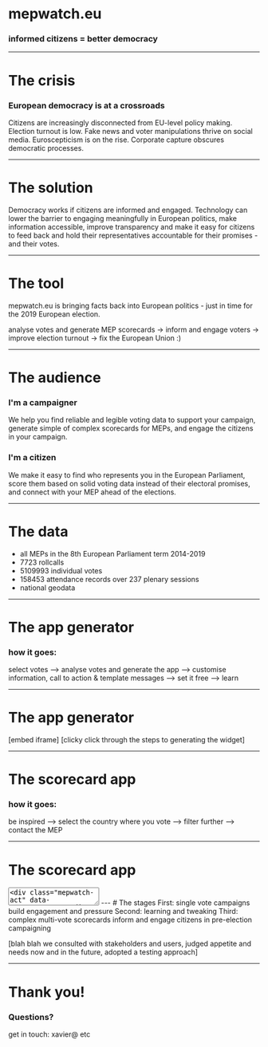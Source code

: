 # mepwatch.eu
### informed citizens = better democracy

---
# The crisis
### European democracy is at a crossroads
Citizens are increasingly disconnected from EU-level policy making. Election turnout is low. 
Fake news and voter manipulations thrive on social media.
Euroscepticism is on the rise. 
Corporate capture obscures democratic processes.

---
# The solution
Democracy works if citizens are informed and engaged.
Technology can lower the barrier to engaging meaningfully in European politics, make information accessible, improve transparency and make it easy for citizens to feed back and hold their representatives accountable for their promises - and their votes.

---

# The tool
mepwatch.eu is bringing facts back into European politics - just in time for the 2019 European election.

analyse votes and generate MEP scorecards -> inform and engage voters -> improve election turnout -> fix the European Union :)

---
# The audience
<div class="row">
<div class="col">
<h3>I'm a campaigner</h3>
We help you find reliable and legible voting data to support your campaign, generate simple of complex scorecards for MEPs, and engage the citizens in your campaign.
</div>
<div class="col">

<h3>I'm a citizen</h3>
We make it easy to find who represents you in the European Parliament, score them based on solid voting data instead of their electoral promises, and connect with your MEP ahead of the elections.
</div>
</div>

---
# The data
- all MEPs in the 8th European Parliament term 2014-2019
- 7723 rollcalls 
- 5109993 individual votes
- 158453 attendance records over 237 plenary sessions
- national geodata

---
# The app generator
### how it goes:
select votes --> analyse votes and generate the app --> customise information, call to action & template messages --> set it free --> learn

---
# The app generator
[embed iframe]
[clicky click through the steps to generating the widget]

---
# The scorecard app
### how it goes:
be inspired --> select the country where you vote --> filter further --> contact the MEP

---
# The scorecard app
<textarea>
<div class="mepwatch-act" data-vote="93294"> </div>
<script src="https://mepwatch.eu/dist/js/widget.js" charset="utf-8"></script>
</textarea>
---
# The stages
First: single vote campaigns build engagement and pressure
Second: learning and tweaking
Third: complex multi-vote scorecards inform and engage citizens in pre-election campaigning

[blah blah we consulted with stakeholders and users, judged appetite and needs now and in the future, adopted a testing approach]

---
# Thank you!
### Questions?
get in touch: xavier@ etc

